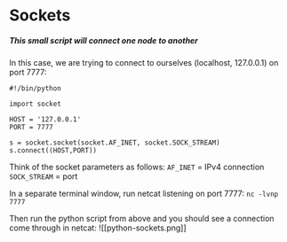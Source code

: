 # Sockets
##### This small script will connect one node to another
In this case, we are trying to connect to ourselves (localhost, 127.0.0.1) on port 7777:
```
#!/bin/python

import socket

HOST = '127.0.0.1'
PORT = 7777

s = socket.socket(socket.AF_INET, socket.SOCK_STREAM)
s.connect((HOST,PORT))
```

Think of the socket parameters as follows:
`AF_INET` = IPv4 connection
`SOCK_STREAM` = port

In a separate terminal window, run netcat listening on port 7777:
`nc -lvnp 7777`

Then run the python script from above and you should see a connection come through in netcat:
![[python-sockets.png]]